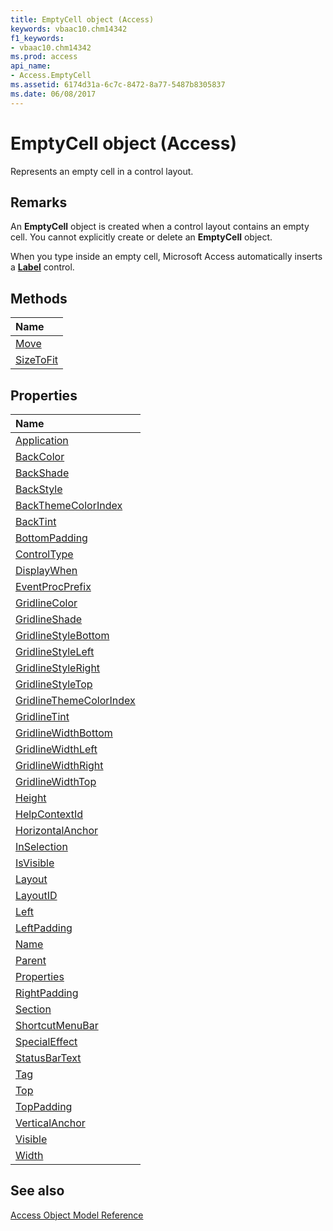 ```yaml
---
title: EmptyCell object (Access)
keywords: vbaac10.chm14342
f1_keywords:
- vbaac10.chm14342
ms.prod: access
api_name:
- Access.EmptyCell
ms.assetid: 6174d31a-6c7c-8472-8a77-5487b8305837
ms.date: 06/08/2017
---
```



# EmptyCell object (Access)

Represents an empty cell in a control layout.


## Remarks

An  **EmptyCell** object is created when a control layout contains an empty cell. You cannot explicitly create or delete an **EmptyCell** object.

When you type inside an empty cell, Microsoft Access automatically inserts a  **[Label](Access.Label.md)** control.


## Methods



|Name|
|:-----|
|[Move](Access.EmptyCell.Move.md)|
|[SizeToFit](Access.EmptyCell.SizeToFit.md)|

## Properties



|Name|
|:-----|
|[Application](Access.EmptyCell.Application.md)|
|[BackColor](Access.EmptyCell.BackColor.md)|
|[BackShade](Access.EmptyCell.BackShade.md)|
|[BackStyle](Access.EmptyCell.BackStyle.md)|
|[BackThemeColorIndex](Access.EmptyCell.BackThemeColorIndex.md)|
|[BackTint](Access.EmptyCell.BackTint.md)|
|[BottomPadding](Access.EmptyCell.BottomPadding.md)|
|[ControlType](Access.EmptyCell.ControlType.md)|
|[DisplayWhen](Access.EmptyCell.DisplayWhen.md)|
|[EventProcPrefix](Access.EmptyCell.EventProcPrefix.md)|
|[GridlineColor](Access.EmptyCell.GridlineColor.md)|
|[GridlineShade](Access.EmptyCell.GridlineShade.md)|
|[GridlineStyleBottom](Access.EmptyCell.GridlineStyleBottom.md)|
|[GridlineStyleLeft](Access.EmptyCell.GridlineStyleLeft.md)|
|[GridlineStyleRight](Access.EmptyCell.GridlineStyleRight.md)|
|[GridlineStyleTop](Access.EmptyCell.GridlineStyleTop.md)|
|[GridlineThemeColorIndex](Access.EmptyCell.GridlineThemeColorIndex.md)|
|[GridlineTint](Access.EmptyCell.GridlineTint.md)|
|[GridlineWidthBottom](Access.EmptyCell.GridlineWidthBottom.md)|
|[GridlineWidthLeft](Access.EmptyCell.GridlineWidthLeft.md)|
|[GridlineWidthRight](Access.EmptyCell.GridlineWidthRight.md)|
|[GridlineWidthTop](Access.EmptyCell.GridlineWidthTop.md)|
|[Height](Access.EmptyCell.Height.md)|
|[HelpContextId](Access.EmptyCell.HelpContextId.md)|
|[HorizontalAnchor](Access.EmptyCell.HorizontalAnchor.md)|
|[InSelection](Access.EmptyCell.InSelection.md)|
|[IsVisible](Access.EmptyCell.IsVisible.md)|
|[Layout](Access.EmptyCell.Layout.md)|
|[LayoutID](Access.EmptyCell.LayoutID.md)|
|[Left](Access.EmptyCell.Left.md)|
|[LeftPadding](Access.EmptyCell.LeftPadding.md)|
|[Name](Access.EmptyCell.Name.md)|
|[Parent](Access.EmptyCell.Parent.md)|
|[Properties](Access.EmptyCell.Properties.md)|
|[RightPadding](Access.EmptyCell.RightPadding.md)|
|[Section](Access.EmptyCell.Section.md)|
|[ShortcutMenuBar](Access.EmptyCell.ShortcutMenuBar.md)|
|[SpecialEffect](Access.EmptyCell.SpecialEffect.md)|
|[StatusBarText](Access.EmptyCell.StatusBarText.md)|
|[Tag](Access.EmptyCell.Tag.md)|
|[Top](Access.EmptyCell.Top.md)|
|[TopPadding](Access.EmptyCell.TopPadding.md)|
|[VerticalAnchor](Access.EmptyCell.VerticalAnchor.md)|
|[Visible](Access.EmptyCell.Visible.md)|
|[Width](Access.EmptyCell.Width.md)|

## See also


[Access Object Model Reference](overview/Access/object-model.md)
